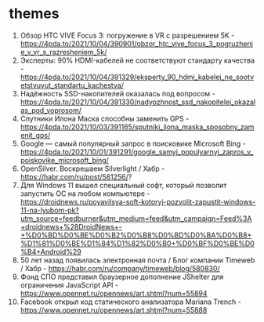 # themes
1. Обзор HTC VIVE Focus 3: погружение в VR с разрешением 5K - https://4pda.to/2021/10/04/390901/obzor_htc_vive_focus_3_pogruzhenie_v_vr_s_razresheniem_5k/
2. Эксперты: 90% HDMI-кабелей не соответствуют стандарту качества - https://4pda.to/2021/10/04/391329/eksperty_90_hdmi_kabelej_ne_sootvetstvuyut_standartu_kachestva/
3. Надёжность SSD-накопителей оказалась под вопросом - https://4pda.to/2021/10/04/391330/nadyozhnost_ssd_nakopitelej_okazalas_pod_voprosom/
4. Спутники Илона Маска способны заменить GPS - https://4pda.to/2021/10/03/391165/sputniki_ilona_maska_sposobny_zamenit_gps/
6. Google — самый популярный запрос в поисковике Microsoft Bing - https://4pda.to/2021/10/01/391291/google_samyj_populyarnyj_zapros_v_poiskovike_microsoft_bing/
1. OpenSilver. Воскрешаем Silverlight / Хабр - https://habr.com/ru/post/581256/?
1. Для Windows 11 вышел специальный софт, который позволит запустить ОС на любом компьютере - https://droidnews.ru/poyavilsya-soft-kotoryj-pozvolit-zapustit-windows-11-na-lyubom-pk?utm_source=feedburner&utm_medium=feed&utm_campaign=Feed%3A+droidnews+%28DroidNews+-+%D0%BD%D0%BE%D0%B2%D0%B8%D0%BD%D0%BA%D0%B8+%D1%81%D0%BE%D1%84%D1%82%D0%B0+%D0%BF%D0%BE%D0%B4+Android%29
1. 50 лет назад появилась электронная почта / Блог компании Timeweb / Хабр - https://habr.com/ru/company/timeweb/blog/580830/
1. Фонд СПО представил браузерное дополнение JShelter для ограничения JavaScript API - https://www.opennet.ru/opennews/art.shtml?num=55894
1. Facebook открыл код статического анализатора Mariana Trench - https://www.opennet.ru/opennews/art.shtml?num=55888
